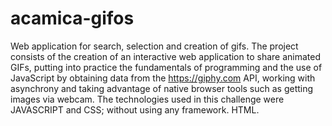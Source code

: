# acamica-gifos
Web application for search, selection and creation of gifs.
The project consists of the creation of an interactive web application to share animated GIFs, putting into practice the fundamentals of programming and the use of JavaScript by obtaining data from the https://giphy.com API, working with asynchrony and taking advantage of native browser tools such as getting images via webcam.
The technologies used in this challenge were JAVASCRIPT and CSS; without using any framework. HTML.
